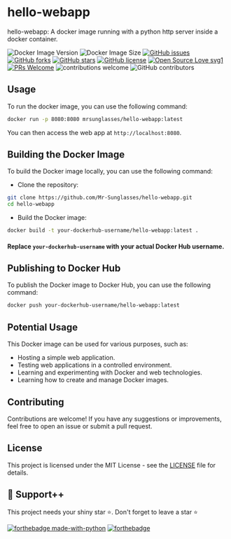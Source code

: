# hello-webapp
hello-webapp: A docker image running with a python http server inside a docker container.

![Docker Image Version](https://img.shields.io/docker/v/mrsunglasses/hello-webapp)
![Docker Image Size](https://img.shields.io/docker/image-size/mrsunglasses/hello-webapp)
[![GitHub issues](https://img.shields.io/github/issues/Mr-Sunglasses/hello-webapp)](https://github.com/Mr-Sunglasses/hello-webapp/issues)
[![GitHub forks](https://img.shields.io/github/forks/Mr-Sunglasses/hello-webapp)](https://github.com/Mr-Sunglasses/hello-webapp/network)
[![GitHub stars](https://img.shields.io/github/stars/Mr-Sunglasses/hello-webapp)](https://github.com/Mr-Sunglasses/hello-webapp/stargazers)
[![GitHub license](https://img.shields.io/github/license/Mr-Sunglasses/hello-webapp)](https://github.com/Mr-Sunglasses/hello-webapp/blob/main/LICENSE)
[![Open Source Love svg1](https://badges.frapsoft.com/os/v1/open-source.svg?v=103)](https://github.com/Mr-Sunglasses/hello-webapp/) [![PRs Welcome](https://img.shields.io/badge/PRs-welcome-brightgreen.svg?style=flat-square)](http://makeapullrequest.com) ![contributions welcome](https://img.shields.io/static/v1.svg?label=Contributions&message=Welcome&color=0059b3&style=flat-square) ![GitHub contributors](https://img.shields.io/github/contributors-anon/Mr-Sunglasses/hello-webapp)

## Usage
To run the docker image, you can use the following command:
```bash
docker run -p 8080:8080 mrsunglasses/hello-webapp:latest
``` 

You can then access the web app at `http://localhost:8080`.

## Building the Docker Image
To build the Docker image locally, you can use the following command:

- Clone the repository:
```bash
git clone https://github.com/Mr-Sunglasses/hello-webapp.git
cd hello-webapp
```

- Build the Docker image:
```bash
docker build -t your-dockerhub-username/hello-webapp:latest .
```
#### Replace `your-dockerhub-username` with your actual Docker Hub username.

## Publishing to Docker Hub
To publish the Docker image to Docker Hub, you can use the following command:
```bash
docker push your-dockerhub-username/hello-webapp:latest
```

## Potential Usage
This Docker image can be used for various purposes, such as:
- Hosting a simple web application.
- Testing web applications in a controlled environment.
- Learning and experimenting with Docker and web technologies.
- Learning how to create and manage Docker images.

## Contributing
Contributions are welcome! If you have any suggestions or improvements, feel free to open an issue or submit a pull request.

## License
This project is licensed under the MIT License - see the [LICENSE](https://github.com/Mr-Sunglasses/hello-webapp/blob/main/LICENSE) file for details.

## 🙏 Support++

This project needs your shiny star ⭐.
Don't forget to leave a star ⭐️

[![forthebadge made-with-python](http://ForTheBadge.com/images/badges/made-with-python.svg)](https://www.python.org/) [![forthebadge](https://forthebadge.com/images/badges/built-with-love.svg)](https://forthebadge.com)